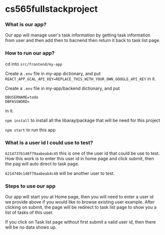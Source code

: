 # cs565fullstackproject

### What is our app?
Our app will manage user's task information by getting task information from user and then add then to bacnend then return it back to task list page.



### How to run our app?
cd into `src/frontend/my-app`

Create a `.env` file in my-app dictionary, and put `REACT_APP_GCAL_API_KEY=REPLACE_THIS_WITH_YOUR_OWN_GOOGLE_API_KEY` in it.

Create a `.env` file in my-app/backend dictionary, and put
```
DBUSERNAME=todo
DBPASSWORD=
``` 
in it.

`npm install` to install all the libaray/package that will be need for this project

`npm start` to run this app



### What is a user id I could use to test?
`62147376148f79aabeab4c45` this is one of the user id that could be use to test.
How this work is to enter this user id in home page and click submit, then the pag will auto direct to task page.

`6214740c148f79aabeab4c48` will be another user to test.



### Steps to use our app
Our app will start you at Home page, then you will need to enter a user id we provide above if you would like to browse existing user example. After clicking on submit, the page will be redirect to task list page to show you a list of tasks of this user. 

If you click on Task list page without first submit a valid user id, then there will be no data shows up.

